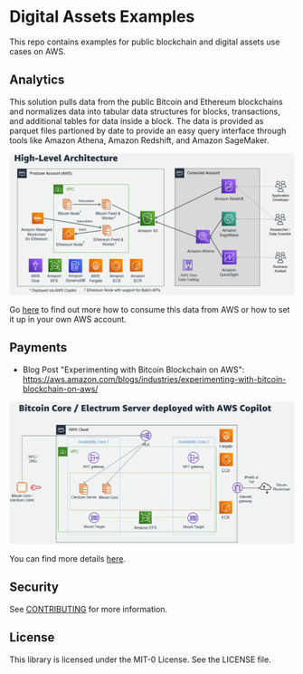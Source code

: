 # Digital Assets Examples

This repo contains examples for public blockchain and digital assets use cases on AWS. 

## Analytics

This solution pulls data from the public Bitcoin and Ethereum blockchains and normalizes data into tabular data structures for blocks, transactions, and additional tables for data inside a block. The data is provided as parquet files partioned by date to provide an easy query interface through tools like Amazon Athena, Amazon Redshift, and Amazon SageMaker.


![chart](analytics/architecture.png)


Go [here](analytics/README.md) to find out more how to consume this data from AWS or how to set it up in your own AWS account.

## Payments

- Blog Post "Experimenting with Bitcoin Blockchain on AWS": https://aws.amazon.com/blogs/industries/experimenting-with-bitcoin-blockchain-on-aws/

![chart](payments/architecture.png)

You can find more details [here](payments/README.md).

## Security

See [CONTRIBUTING](CONTRIBUTING.md#security-issue-notifications) for more information.

## License

This library is licensed under the MIT-0 License. See the LICENSE file.